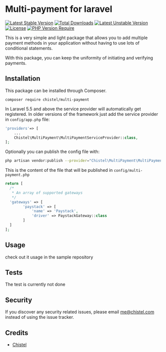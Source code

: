# Multi-payment for laravel
[![Latest Stable Version](http://poser.pugx.org/chistel/multi-payment/v)](https://packagist.org/packages/chistel/multi-payment) [![Total Downloads](http://poser.pugx.org/chistel/multi-payment/downloads)](https://packagist.org/packages/chistel/multi-payment) [![Latest Unstable Version](http://poser.pugx.org/chistel/multi-payment/v/unstable)](https://packagist.org/packages/chistel/multi-payment) [![License](http://poser.pugx.org/chistel/multi-payment/license)](https://packagist.org/packages/chistel/multi-payment) [![PHP Version Require](http://poser.pugx.org/chistel/multi-payment/require/php)](https://packagist.org/packages/chistel/multi-payment)


This is a very simple and light package that allows you to add multiple payment methods in your application without having to use lots of conditional statements.

With this package, you can keep the uniformity of initiating and verifying payments.

## Installation

This package can be installed through Composer.

```
composer require chistel/multi-payment
```

In Laravel 5.5 and above the service provider will automatically get registered. In older versions of the framework just add the service provider in `config/app.php` file:

```php
'providers'=> [
    ...
    Chistel\MultiPayment\MultiPaymentServiceProvider::class,
];
```

Optionally you can publish the config file with:

```bash
php artisan vendor:publish --provider="Chistel\MultiPayment\MultiPaymentServiceProvider" --tag="config"
```

This is the content of the file that will be published in `config/multi-payment.php`

```php
return [
  /*
   * An array of supported gateways
   */
  'gateways' => [
        'paystack' => [
            'name' => 'Paystack',
            'driver' => PaystackGateway::class
        ]
  ]
];
```

## Usage

check out it usage in the sample repository

## Tests

The test is currently not done

## Security

If you discover any security related issues, please email me@chistel.com instead of using the issue tracker.

## Credits

- [Chistel](https://chistel.com)